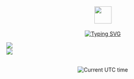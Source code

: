 <h2 align="center"><b></b><img src="https://media.giphy.com/media/hvRJCLFzcasrR4ia7z/giphy.gif" width="45"></h2>

<p align="center">
<a href="https://git.io/typing-svg"><img src="https://readme-typing-svg.demolab.com?font=Fira+Code&weight=100&size=27&pause=1000&color=1CC500&center=true&random=false&width=435&lines=Computer+Science+undergrad;Programmer;Developer;Active+Learner" alt="Typing SVG" /></a>
</p>


<img src="https://giffiles.alphacoders.com/180/1808.gif">

<!--- themes 
[just](https://github.com/anuraghazra/github-readme-stats/blob/master/themes/README.md) --->
<div align="center">
        <div style="display: flex;">
          <a href="https://github.com/anuraghazra/github-readme-stats">
            <img src="https://github-readme-stats.vercel.app/api/top-langs/?username=sankeer28&layout=compact&theme=gotham&hide_border=true&background=FFFFFF00" />
          </a>
        </div>
        <br>
        <!--- <img src="https://github-readme-stats.vercel.app/api?username=sankeer-28&show_icons=true&theme=gotham" />--->
<!--text jokes- <img src="https://readme-jokes.vercel.app/api?hideBorder&theme=cobalt&qColor=%23944bcc&aColor=%23bbdb51" alt="Jokes Card" />--->

  ![Current UTC time](https://jojoee.jojoee.com/api/utcnowgif?utcnowhideBorder&theme=cobalt&qColor=%23944bcc&aColor=%23bbdb51)
</div>













